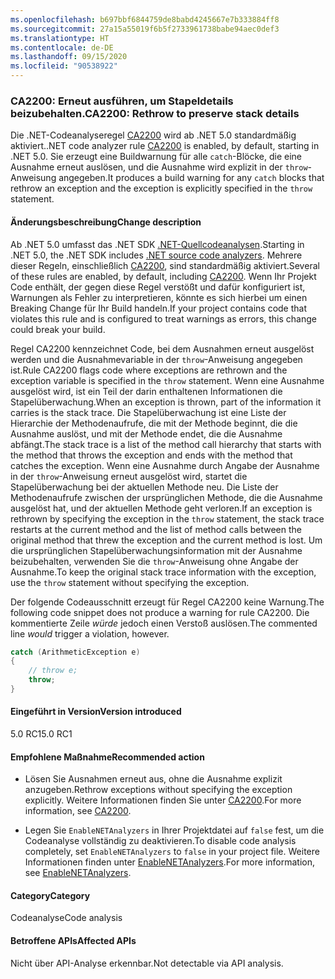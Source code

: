 ```yaml
---
ms.openlocfilehash: b697bbf6844759de8babd4245667e7b333884ff8
ms.sourcegitcommit: 27a15a55019f6b5f2733961738babe94aec0def3
ms.translationtype: HT
ms.contentlocale: de-DE
ms.lasthandoff: 09/15/2020
ms.locfileid: "90538922"
---
```

### <a name="ca2200-rethrow-to-preserve-stack-details"></a><span data-ttu-id="6eba3-101">CA2200: Erneut ausführen, um Stapeldetails beizubehalten.</span><span class="sxs-lookup"><span data-stu-id="6eba3-101">CA2200: Rethrow to preserve stack details</span></span>

<span data-ttu-id="6eba3-102">Die .NET-Codeanalyseregel [CA2200](/visualstudio/code-quality/ca2200) wird ab .NET 5.0 standardmäßig aktiviert.</span><span class="sxs-lookup"><span data-stu-id="6eba3-102">.NET code analyzer rule [CA2200](/visualstudio/code-quality/ca2200) is enabled, by default, starting in .NET 5.0.</span></span> <span data-ttu-id="6eba3-103">Sie erzeugt eine Buildwarnung für alle `catch`-Blöcke, die eine Ausnahme erneut auslösen, und die Ausnahme wird explizit in der `throw`-Anweisung angegeben.</span><span class="sxs-lookup"><span data-stu-id="6eba3-103">It produces a build warning for any `catch` blocks that rethrow an exception and the exception is explicitly specified in the `throw` statement.</span></span>

#### <a name="change-description"></a><span data-ttu-id="6eba3-104">Änderungsbeschreibung</span><span class="sxs-lookup"><span data-stu-id="6eba3-104">Change description</span></span>

<span data-ttu-id="6eba3-105">Ab .NET 5.0 umfasst das .NET SDK [.NET-Quellcodeanalysen](../../../../docs/fundamentals/productivity/code-analysis.md).</span><span class="sxs-lookup"><span data-stu-id="6eba3-105">Starting in .NET 5.0, the .NET SDK includes [.NET source code analyzers](../../../../docs/fundamentals/productivity/code-analysis.md).</span></span> <span data-ttu-id="6eba3-106">Mehrere dieser Regeln, einschließlich [CA2200](/visualstudio/code-quality/ca2200), sind standardmäßig aktiviert.</span><span class="sxs-lookup"><span data-stu-id="6eba3-106">Several of these rules are enabled, by default, including [CA2200](/visualstudio/code-quality/ca2200).</span></span> <span data-ttu-id="6eba3-107">Wenn Ihr Projekt Code enthält, der gegen diese Regel verstößt und dafür konfiguriert ist, Warnungen als Fehler zu interpretieren, könnte es sich hierbei um einen Breaking Change für Ihr Build handeln.</span><span class="sxs-lookup"><span data-stu-id="6eba3-107">If your project contains code that violates this rule and is configured to treat warnings as errors, this change could break your build.</span></span>

<span data-ttu-id="6eba3-108">Regel CA2200 kennzeichnet Code, bei dem Ausnahmen erneut ausgelöst werden und die Ausnahmevariable in der `throw`-Anweisung angegeben ist.</span><span class="sxs-lookup"><span data-stu-id="6eba3-108">Rule CA2200 flags code where exceptions are rethrown and the exception variable is specified in the `throw` statement.</span></span> <span data-ttu-id="6eba3-109">Wenn eine Ausnahme ausgelöst wird, ist ein Teil der darin enthaltenen Informationen die Stapelüberwachung.</span><span class="sxs-lookup"><span data-stu-id="6eba3-109">When an exception is thrown, part of the information it carries is the stack trace.</span></span> <span data-ttu-id="6eba3-110">Die Stapelüberwachung ist eine Liste der Hierarchie der Methodenaufrufe, die mit der Methode beginnt, die die Ausnahme auslöst, und mit der Methode endet, die die Ausnahme abfängt.</span><span class="sxs-lookup"><span data-stu-id="6eba3-110">The stack trace is a list of the method call hierarchy that starts with the method that throws the exception and ends with the method that catches the exception.</span></span> <span data-ttu-id="6eba3-111">Wenn eine Ausnahme durch Angabe der Ausnahme in der `throw`-Anweisung erneut ausgelöst wird, startet die Stapelüberwachung bei der aktuellen Methode neu. Die Liste der Methodenaufrufe zwischen der ursprünglichen Methode, die die Ausnahme ausgelöst hat, und der aktuellen Methode geht verloren.</span><span class="sxs-lookup"><span data-stu-id="6eba3-111">If an exception is rethrown by specifying the exception in the `throw` statement, the stack trace restarts at the current method and the list of method calls between the original method that threw the exception and the current method is lost.</span></span> <span data-ttu-id="6eba3-112">Um die ursprünglichen Stapelüberwachungsinformation mit der Ausnahme beizubehalten, verwenden Sie die `throw`-Anweisung ohne Angabe der Ausnahme.</span><span class="sxs-lookup"><span data-stu-id="6eba3-112">To keep the original stack trace information with the exception, use the `throw` statement without specifying the exception.</span></span>

<span data-ttu-id="6eba3-113">Der folgende Codeausschnitt erzeugt für Regel CA2200 keine Warnung.</span><span class="sxs-lookup"><span data-stu-id="6eba3-113">The following code snippet does not produce a warning for rule CA2200.</span></span> <span data-ttu-id="6eba3-114">Die kommentierte Zeile *würde* jedoch einen Verstoß auslösen.</span><span class="sxs-lookup"><span data-stu-id="6eba3-114">The commented line *would* trigger a violation, however.</span></span>

```csharp
catch (ArithmeticException e)
{
    // throw e;
    throw;
}
```

#### <a name="version-introduced"></a><span data-ttu-id="6eba3-115">Eingeführt in Version</span><span class="sxs-lookup"><span data-stu-id="6eba3-115">Version introduced</span></span>

<span data-ttu-id="6eba3-116">5.0 RC1</span><span class="sxs-lookup"><span data-stu-id="6eba3-116">5.0 RC1</span></span>

#### <a name="recommended-action"></a><span data-ttu-id="6eba3-117">Empfohlene Maßnahme</span><span class="sxs-lookup"><span data-stu-id="6eba3-117">Recommended action</span></span>

- <span data-ttu-id="6eba3-118">Lösen Sie Ausnahmen erneut aus, ohne die Ausnahme explizit anzugeben.</span><span class="sxs-lookup"><span data-stu-id="6eba3-118">Rethrow exceptions without specifying the exception explicitly.</span></span> <span data-ttu-id="6eba3-119">Weitere Informationen finden Sie unter [CA2200](/visualstudio/code-quality/ca2200).</span><span class="sxs-lookup"><span data-stu-id="6eba3-119">For more information, see [CA2200](/visualstudio/code-quality/ca2200).</span></span>

- <span data-ttu-id="6eba3-120">Legen Sie `EnableNETAnalyzers` in Ihrer Projektdatei auf `false` fest, um die Codeanalyse vollständig zu deaktivieren.</span><span class="sxs-lookup"><span data-stu-id="6eba3-120">To disable code analysis completely, set `EnableNETAnalyzers` to `false` in your project file.</span></span> <span data-ttu-id="6eba3-121">Weitere Informationen finden unter [EnableNETAnalyzers](../../../../docs/core/project-sdk/msbuild-props.md#enablenetanalyzers).</span><span class="sxs-lookup"><span data-stu-id="6eba3-121">For more information, see [EnableNETAnalyzers](../../../../docs/core/project-sdk/msbuild-props.md#enablenetanalyzers).</span></span>

#### <a name="category"></a><span data-ttu-id="6eba3-122">Category</span><span class="sxs-lookup"><span data-stu-id="6eba3-122">Category</span></span>

<span data-ttu-id="6eba3-123">Codeanalyse</span><span class="sxs-lookup"><span data-stu-id="6eba3-123">Code analysis</span></span>

#### <a name="affected-apis"></a><span data-ttu-id="6eba3-124">Betroffene APIs</span><span class="sxs-lookup"><span data-stu-id="6eba3-124">Affected APIs</span></span>

<span data-ttu-id="6eba3-125">Nicht über API-Analyse erkennbar.</span><span class="sxs-lookup"><span data-stu-id="6eba3-125">Not detectable via API analysis.</span></span>

<!--

#### Affected APIs

Not detectable via API analysis.

-->

